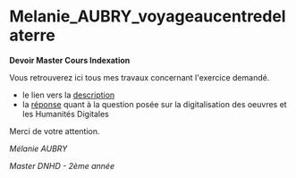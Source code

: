 # Melanie_AUBRY_voyageaucentredelaterre
__Devoir Master Cours Indexation__

Vous retrouverez ici tous mes travaux concernant l'exercice demandé.

* le lien vers la [description](https://github.com/belzepaf/Melanie_AUBRY_voyageaucentredelaterre/blob/master/description_dossier.md)
* la [réponse](https://github.com/belzepaf/Melanie_AUBRY_voyageaucentredelaterre/blob/master/question.md) quant à la question posée sur la digitalisation des oeuvres et les Humanités Digitales 

Merci de votre attention.

*Mélanie AUBRY*

*Master DNHD - 2ème année*
